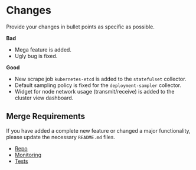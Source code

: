 # Changes

Provide your changes in bullet points as specific as possible.

**Bad**

- Mega feature is added.
- Ugly bug is fixed.

**Good**

- New scrape job `kubernetes-etcd` is added to the `statefulset` collector.
- Default sampling policy is fixed for the `deployment-sampler` collector.
- Widget for node network usage (transmit/receive) is added to the cluster view dashboard.

## Merge Requirements

If you have added a complete new feature or changed a major functionality, please update the necessary `README.md` files.

- [Repo](/README.md)
- [Monitoring](/monitoring/README.md)
- [Tests](/tests/README.md)
